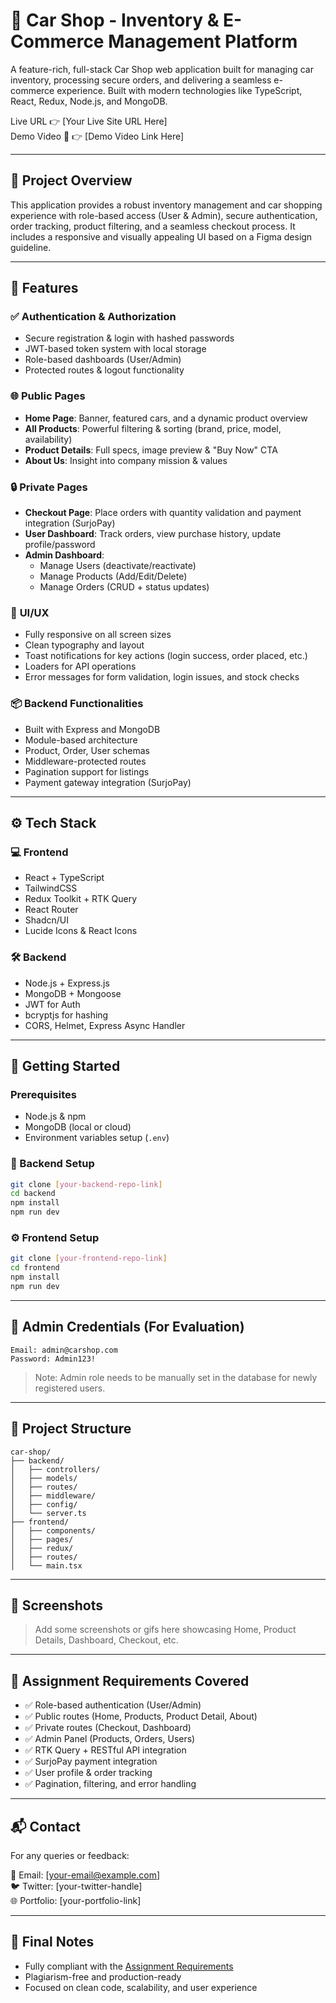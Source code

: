 
# 🚗 Car Shop - Inventory & E-Commerce Management Platform

A feature-rich, full-stack Car Shop web application built for managing car inventory, processing secure orders, and delivering a seamless e-commerce experience. Built with modern technologies like TypeScript, React, Redux, Node.js, and MongoDB.

Live URL 👉 [Your Live Site URL Here]  
Demo Video 🎥 👉 [Demo Video Link Here]

---

## 📌 Project Overview

This application provides a robust inventory management and car shopping experience with role-based access (User & Admin), secure authentication, order tracking, product filtering, and a seamless checkout process. It includes a responsive and visually appealing UI based on a Figma design guideline.

---

## 🧩 Features

### ✅ **Authentication & Authorization**
- Secure registration & login with hashed passwords
- JWT-based token system with local storage
- Role-based dashboards (User/Admin)
- Protected routes & logout functionality

### 🌐 **Public Pages**
- **Home Page**: Banner, featured cars, and a dynamic product overview
- **All Products**: Powerful filtering & sorting (brand, price, model, availability)
- **Product Details**: Full specs, image preview & "Buy Now" CTA
- **About Us**: Insight into company mission & values

### 🔒 **Private Pages**
- **Checkout Page**: Place orders with quantity validation and payment integration (SurjoPay)
- **User Dashboard**: Track orders, view purchase history, update profile/password
- **Admin Dashboard**:
  - Manage Users (deactivate/reactivate)
  - Manage Products (Add/Edit/Delete)
  - Manage Orders (CRUD + status updates)

### 💅 **UI/UX**
- Fully responsive on all screen sizes
- Clean typography and layout
- Toast notifications for key actions (login success, order placed, etc.)
- Loaders for API operations
- Error messages for form validation, login issues, and stock checks

### 📦 **Backend Functionalities**
- Built with Express and MongoDB
- Module-based architecture
- Product, Order, User schemas
- Middleware-protected routes
- Pagination support for listings
- Payment gateway integration (SurjoPay)

---

## ⚙️ Tech Stack

### 💻 Frontend
- React + TypeScript
- TailwindCSS
- Redux Toolkit + RTK Query
- React Router
- Shadcn/UI
- Lucide Icons & React Icons

### 🛠 Backend
- Node.js + Express.js
- MongoDB + Mongoose
- JWT for Auth
- bcryptjs for hashing
- CORS, Helmet, Express Async Handler

---

## 🚀 Getting Started

### Prerequisites
- Node.js & npm
- MongoDB (local or cloud)
- Environment variables setup (`.env`)

### 🔧 Backend Setup
```bash
git clone [your-backend-repo-link]
cd backend
npm install
npm run dev
```

### ⚙️ Frontend Setup
```bash
git clone [your-frontend-repo-link]
cd frontend
npm install
npm run dev
```

---

## 🔑 Admin Credentials (For Evaluation)
```
Email: admin@carshop.com
Password: Admin123!
```

> Note: Admin role needs to be manually set in the database for newly registered users.

---

## 📁 Project Structure

```
car-shop/
├── backend/
│   ├── controllers/
│   ├── models/
│   ├── routes/
│   ├── middleware/
│   ├── config/
│   └── server.ts
├── frontend/
│   ├── components/
│   ├── pages/
│   ├── redux/
│   ├── routes/
│   └── main.tsx
```

---

## 📸 Screenshots

> Add some screenshots or gifs here showcasing Home, Product Details, Dashboard, Checkout, etc.

---

## 📌 Assignment Requirements Covered

- ✅ Role-based authentication (User/Admin)
- ✅ Public routes (Home, Products, Product Detail, About)
- ✅ Private routes (Checkout, Dashboard)
- ✅ Admin Panel (Products, Orders, Users)
- ✅ RTK Query + RESTful API integration
- ✅ SurjoPay payment integration
- ✅ User profile & order tracking
- ✅ Pagination, filtering, and error handling

---

## 📬 Contact

For any queries or feedback:

📧 Email: [your-email@example.com]  
🐦 Twitter: [your-twitter-handle]  
🌐 Portfolio: [your-portfolio-link]

---

## 🏁 Final Notes

- Fully compliant with the [Assignment Requirements](#)
- Plagiarism-free and production-ready
- Focused on clean code, scalability, and user experience

